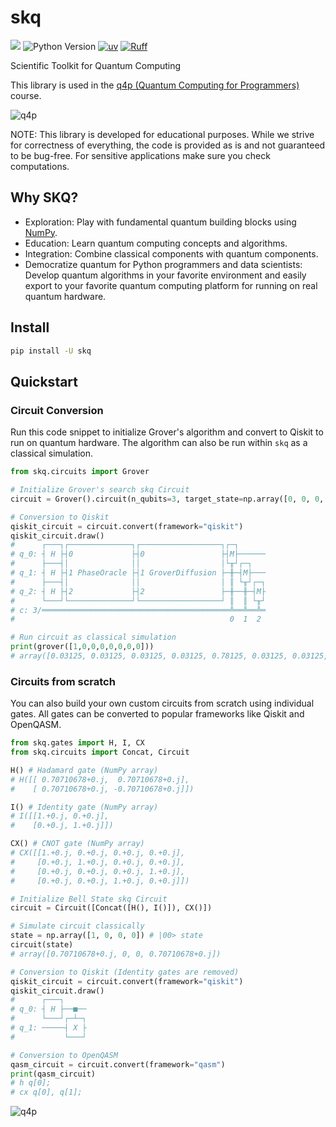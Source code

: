 # skq

![](https://img.shields.io/pypi/dm/skq)
![Python Version](https://img.shields.io/badge/dynamic/toml?url=https://raw.githubusercontent.com/CarloLepelaars/skq/main/pyproject.toml&query=%24.project%5B%22requires-python%22%5D&label=python&color=blue) 
[![uv](https://img.shields.io/endpoint?url=https://raw.githubusercontent.com/astral-sh/uv/main/assets/badge/v0.json)](https://github.com/astral-sh/uv)
[![Ruff](https://img.shields.io/endpoint?url=https://raw.githubusercontent.com/astral-sh/ruff/main/assets/badge/v2.json)](https://github.com/astral-sh/ruff)



Scientific Toolkit for Quantum Computing

This library is used in the [q4p (Quantum Computing for Programmers)](https://github.com/CarloLepelaars/q4p) course.

![q4p](https://carlo.ai/images/q4p.png)

NOTE: This library is developed for educational purposes. While we strive for correctness of everything, the code is provided as is and not guaranteed to be bug-free. For sensitive applications make sure you check computations. 

## Why SKQ?

- Exploration: Play with fundamental quantum building blocks using [NumPy](https://numpy.org).
- Education: Learn quantum computing concepts and algorithms.
- Integration: Combine classical components with quantum components.
- Democratize quantum for Python programmers and data scientists: Develop quantum algorithms in your favorite environment and easily export to your favorite quantum computing platform for running on real quantum hardware.

## Install

```bash
pip install -U skq
```

## Quickstart

### Circuit Conversion

Run this code snippet to initialize Grover's algorithm and convert to Qiskit to run on quantum hardware. The algorithm can also be run within `skq` as a classical simulation.

```python
from skq.circuits import Grover

# Initialize Grover's search skq Circuit
circuit = Grover().circuit(n_qubits=3, target_state=np.array([0, 0, 0, 0, 1, 0, 0, 0]), n_iterations=1)

# Conversion to Qiskit
qiskit_circuit = circuit.convert(framework="qiskit")
qiskit_circuit.draw()
#      ┌───┐┌──────────────┐┌──────────────────┐┌─┐      
# q_0: ┤ H ├┤0             ├┤0                 ├┤M├──────
#      ├───┤│              ││                  │└╥┘┌─┐   
# q_1: ┤ H ├┤1 PhaseOracle ├┤1 GroverDiffusion ├─╫─┤M├───
#      ├───┤│              ││                  │ ║ └╥┘┌─┐
# q_2: ┤ H ├┤2             ├┤2                 ├─╫──╫─┤M├
#      └───┘└──────────────┘└──────────────────┘ ║  ║ └╥┘
# c: 3/══════════════════════════════════════════╩══╩══╩═
#                                                0  1  2 

# Run circuit as classical simulation
print(grover([1,0,0,0,0,0,0,0]))
# array([0.03125, 0.03125, 0.03125, 0.03125, 0.78125, 0.03125, 0.03125, 0.03125])
```

### Circuits from scratch

You can also build your own custom circuits from scratch using individual gates. All gates can be converted to popular frameworks like Qiskit and OpenQASM.

```python
from skq.gates import H, I, CX
from skq.circuits import Concat, Circuit

H() # Hadamard gate (NumPy array)
# H([[ 0.70710678+0.j,  0.70710678+0.j],
#    [ 0.70710678+0.j, -0.70710678+0.j]])

I() # Identity gate (NumPy array)
# I([[1.+0.j, 0.+0.j],
#    [0.+0.j, 1.+0.j]])

CX() # CNOT gate (NumPy array)
# CX([[1.+0.j, 0.+0.j, 0.+0.j, 0.+0.j],
#     [0.+0.j, 1.+0.j, 0.+0.j, 0.+0.j],
#     [0.+0.j, 0.+0.j, 0.+0.j, 1.+0.j],
#     [0.+0.j, 0.+0.j, 1.+0.j, 0.+0.j]])

# Initialize Bell State skq Circuit
circuit = Circuit([Concat([H(), I()]), CX()])

# Simulate circuit classically
state = np.array([1, 0, 0, 0]) # |00> state
circuit(state)
# array([0.70710678+0.j, 0, 0, 0.70710678+0.j])

# Conversion to Qiskit (Identity gates are removed)
qiskit_circuit = circuit.convert(framework="qiskit")
qiskit_circuit.draw()
#      ┌───┐     
# q_0: ┤ H ├──■──
#      └───┘┌─┴─┐
# q_1: ─────┤ X ├
#           └───┘

# Conversion to OpenQASM
qasm_circuit = circuit.convert(framework="qasm")
print(qasm_circuit)
# h q[0];
# cx q[0], q[1];
```

![q4p](https://carlo.ai/images/q4p.png)